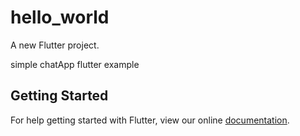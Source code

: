 # hello_world

A new Flutter project.

simple chatApp flutter example

## Getting Started

For help getting started with Flutter, view our online
[documentation](https://flutter.io/).
